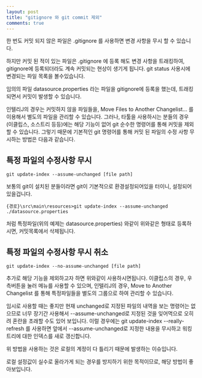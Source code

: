 ```yaml
---
layout: post
title: "gitignore 와 git commit 제외"
comments: true
---
```



한 번도 커밋 되지 않은 파일은 .gitignore 를 사용하면 변경 사항을 무시 할 수 있습니다.

하지만 커밋 된 적이 있는 파일은 .gitignore 에 등록 해도 변경 사항을 트래킹하여, gitignore에 등록되더라도 계속 커밋되는 현상이 생기게 됩니다.
git status 사용시에 변경되는 파일 목록을 볼수있습니다.

임의의 파일 datasource.properties 라는 파일을 gitignore에 등록을 했는데, 트래킹되면서 커밋이 발생할 수 있습니다.

인텔리J의 경우는 커밋하지 않을 파일들을, Move Files to Another Changelist... 를 이용해서 별도의 파일을 관리할 수 있습니다.
그러나, 타툴을 사용하시는 분들의 경우 (이클립스, 소스트리 등등)에는 해당 기능이 없어 git 순수한 명령어를 통해 커밋을 제외할 수 있습니다.
그렇기 때문에 기본적인 git 명령어를 통해 커밋 된 파일의 수정 사항 무시하는 방법은 다음과 같습니다.

특정 파일의 수정사항 무시
----
```
git update-index --assume-unchanged [file path]
```
보통의 git이 설치된 분들이라면 git이 기본적으로 환경설정되어있을 터이니, 설정되어있을겁니다.
```
{경로}\src\main\resources>git update-index --assume-unchanged ./datasource.properties
```
처럼 특정파일(위의 예제는 datasource.properties) 와같이 위와같은 형태로 등록하시면, 커밋목록에서 삭제됩니다.

특정 파일의 수정사항 무시 취소
---
```
git update-index --no-assume-unchanged [file path]
```
추가로 해당 기능을 제외하고자 하면 위와같이 사용하시면됩니다.
이클립스의 경우, 우측버튼을 눌러 메뉴를 사용할 수 있으며,
인텔리J의 경우, Move to Another Changelist 를 통해 특정파일들을 별도의 그룹으로 하여 관리할 수 있습니다.

임시로 사용할 때는 좋지만 현재 unchanged로 지정된 파일의 내역을 보는 명령어는 없으므로 너무 장기간 사용해서 --assume-unchanged로 지정된 것을 잊어먹으로 오히려 혼란을 초래할 수도 있어 보입니다.
이럴 경우에는 git update-index --really-refresh 를 사용하면 앞에서 --assume-unchanged로 지정한 내용을 무시하고 워킹트리에 대한 인덱스를 새로 갱신합니다.

위 방법을 사용하는 것은 로컬의 계정이 다 틀리기 때문에 발생하는 이슈입니다.

로컬 설정값이 실수로 올라가게 되는 경우를 방지하기 위한 목적이므로, 해당 방법이 좋아보입니다.
